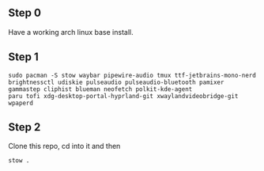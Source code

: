 ## Step 0
Have a working arch linux base install.
## Step 1
```
sudo pacman -S stow waybar pipewire-audio tmux ttf-jetbrains-mono-nerd brightnessctl udiskie pulseaudio pulseaudio-bluetooth pamixer gammastep cliphist blueman neofetch polkit-kde-agent
paru tofi xdg-desktop-portal-hyprland-git xwaylandvideobridge-git wpaperd 
```
## Step 2 
Clone this repo, cd into it and then 
```
stow .
```
